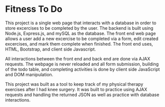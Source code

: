 # Fitness To Do

This project is a single web page that interacts with a database in order to store excercises to be completed by the user. The backend is built using Node.js, Express.js, and mySQL as the database.
The front end web page allows a user add a new excercise to be completed via a form, edit created excercises, and mark them complete when finished. The front end uses, HTML, Bootstrap, and client side Javascript. 

All interactions between the front end and back end are done via AJAX requests. The webpage is never reloaded and all form submission, building of the todo table, and completing activities is done by client side JavaScript and DOM manipulation. 

This project was built as a tool to keep track of my physical therapy exercises after I had knee surgery. It was built to practice using AJAX requests and handling the returned JSON as well as practice with database interactions. 
